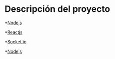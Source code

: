 <h1>Descripción del proyecto</h1>


*[Nodejs](#índice)

*[Reactjs](#índice)

*[Socket.io](#índice)

*[Nodejs](#índice)